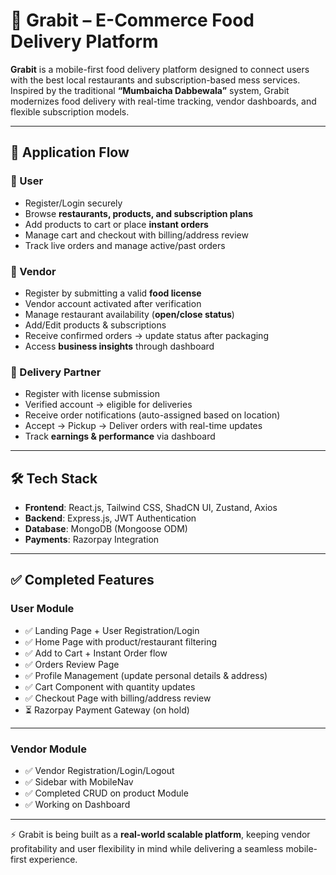 # 🍴 Grabit – E-Commerce Food Delivery Platform

**Grabit** is a mobile-first food delivery platform designed to connect users with the best local restaurants and subscription-based mess services. Inspired by the traditional **“Mumbaicha Dabbewala”** system, Grabit modernizes food delivery with real-time tracking, vendor dashboards, and flexible subscription models.

---

## 🚀 Application Flow

### 👤 User

- Register/Login securely
- Browse **restaurants, products, and subscription plans**
- Add products to cart or place **instant orders**
- Manage cart and checkout with billing/address review
- Track live orders and manage active/past orders

### 🏪 Vendor

- Register by submitting a valid **food license**
- Vendor account activated after verification
- Manage restaurant availability (**open/close status**)
- Add/Edit products & subscriptions
- Receive confirmed orders → update status after packaging
- Access **business insights** through dashboard

### 🚴 Delivery Partner

- Register with license submission
- Verified account → eligible for deliveries
- Receive order notifications (auto-assigned based on location)
- Accept → Pickup → Deliver orders with real-time updates
- Track **earnings & performance** via dashboard

---

## 🛠️ Tech Stack

- **Frontend**: React.js, Tailwind CSS, ShadCN UI, Zustand, Axios
- **Backend**: Express.js, JWT Authentication
- **Database**: MongoDB (Mongoose ODM)
- **Payments**: Razorpay Integration

---

## ✅ Completed Features

### **User Module**

- ✅ Landing Page + User Registration/Login
- ✅ Home Page with product/restaurant filtering
- ✅ Add to Cart + Instant Order flow
- ✅ Orders Review Page
- ✅ Profile Management (update personal details & address)
- ✅ Cart Component with quantity updates
- ✅ Checkout Page with billing/address review
- ⏳ Razorpay Payment Gateway (on hold)

---

### **Vendor Module**

- ✅ Vendor Registration/Login/Logout
- ✅ Sidebar with MobileNav
- ✅ Completed CRUD on product Module
- ✅ Working on Dashboard

---

⚡ Grabit is being built as a **real-world scalable platform**, keeping vendor profitability and user flexibility in mind while delivering a seamless mobile-first experience.
